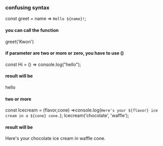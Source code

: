 ### confusing syntax
const greet = name => `Hello ${name}!`;
#### you can call the function 
greet('Kwon')

#### if parameter are two or more or zero, you have to use ()
const Hi = () => console.log("hello");
#### result will be
hello

#### two or more
const Icecream = (flavor,cone) =>console.log(``Here's your ${flavor} ice cream in a ${cone} cone.``);
Icecream('chocolate', 'waffle');
#### result will be
Here's your chocolate ice cream in waffle cone.
